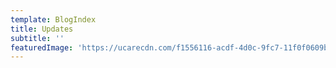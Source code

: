 ```yaml
---
template: BlogIndex
title: Updates
subtitle: ''
featuredImage: 'https://ucarecdn.com/f1556116-acdf-4d0c-9fc7-11f0f0609b37/'
---
```


